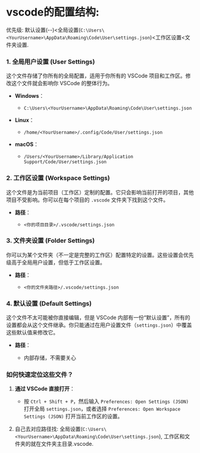 
# vscode的配置结构:

优先级: 默认设置(--)<全局设置(`C:\Users\<YourUsername>\AppData\Roaming\Code\User\settings.json`)<工作区设置<文件夹设置.



### 1\. **全局用户设置 (User Settings)**

这个文件存储了你所有的全局配置，适用于你所有的 VSCode 项目和工作区。修改这个文件就会影响你 VSCode 的整体行为。

-   **Windows**：
    
    -   `C:\Users\<YourUsername>\AppData\Roaming\Code\User\settings.json`
        
-   **Linux**：
    
    -   `/home/<YourUsername>/.config/Code/User/settings.json`
        
-   **macOS**：
    
    -   `/Users/<YourUsername>/Library/Application Support/Code/User/settings.json`
        

### 2\. **工作区设置 (Workspace Settings)**

这个文件是为当前项目（工作区）定制的配置。它只会影响当前打开的项目，其他项目不受影响。你可以在每个项目的 `.vscode` 文件夹下找到这个文件。

-   **路径**：
    
    -   `<你的项目目录>/.vscode/settings.json`
        

### 3\. **文件夹设置 (Folder Settings)**

你可以为某个文件夹（不一定是完整的工作区）配置特定的设置。这些设置会优先级高于全局用户设置，但低于工作区设置。

-   **路径**：
    
    -   `<你的文件夹路径>/.vscode/settings.json`
        

### 4\. **默认设置 (Default Settings)**

这个文件不太可能被你直接编辑，但是 VSCode 内部有一份“默认设置”，所有的设置都会从这个文件继承。你只能通过在用户设置文件（`settings.json`）中覆盖这些默认值来修改它。

-   **路径**：
    
    -   内部存储，不需要关心
        

### 如何快速定位这些文件？

1.  **通过 VSCode 直接打开**：
    
    -   按 `Ctrl + Shift + P`，然后输入 `Preferences: Open Settings (JSON)` 打开全局 `settings.json`，或者选择 `Preferences: Open Workspace Settings (JSON)` 打开当前工作区的设置。
        
2.  自己去对应路径找: 全局设置(`C:\Users\<YourUsername>\AppData\Roaming\Code\User\settings.json`), 工作区和文件夹的就在文件夹主目录.vscode.

